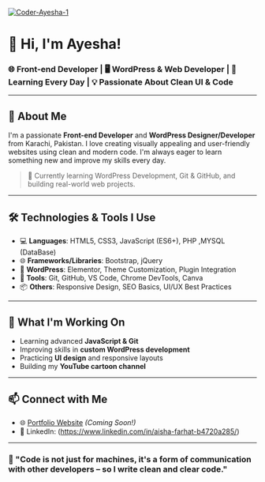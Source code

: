<a href="https://ibb.co/C3nRP2mq"><img src="https://i.ibb.co/C3nRP2mq/Coder-Ayesha-1.gif" alt="Coder-Ayesha-1" border="0"></a>

# 👋 Hi, I'm Ayesha!

### 🌐 Front-end Developer | 🖥️ WordPress & Web Developer | 🌱 Learning Every Day | 💡 Passionate About Clean UI & Code

---

## 🚀 About Me

I'm a passionate **Front-end Developer** and **WordPress Designer/Developer** from Karachi, Pakistan. I love creating visually appealing and user-friendly websites using clean and modern code. I'm always eager to learn something new and improve my skills every day.

> 🌱 Currently learning  WordPress Development, Git & GitHub, and building real-world web projects.

---

## 🛠️ Technologies & Tools I Use

- 💻 **Languages**: HTML5, CSS3, JavaScript (ES6+), PHP ,MYSQL (DataBase)
- 🌐 **Frameworks/Libraries**: Bootstrap, jQuery
- 🧩 **WordPress**: Elementor, Theme Customization, Plugin Integration
- 🔧 **Tools**: Git, GitHub, VS Code, Chrome DevTools, Canva
- 📦 **Others**: Responsive Design, SEO Basics, UI/UX Best Practices

---

## 📌 What I'm Working On

- Learning advanced **JavaScript & Git**
- Improving skills in **custom WordPress development**
- Practicing **UI design** and responsive layouts
- Building my **YouTube cartoon channel**

---

## 📫 Connect with Me

- 🌐 [Portfolio Website](#) *(Coming Soon!)*
- 💼 LinkedIn: (https://www.linkedin.com/in/aisha-farhat-b4720a285/)


---

### 💬 "Code is not just for machines, it's a form of communication with other developers – so I write clean and clear code."

